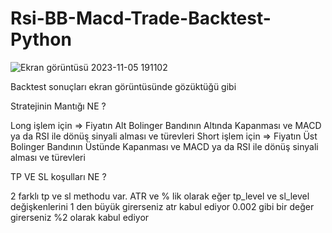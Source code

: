 # Rsi-BB-Macd-Trade-Backtest-Python

![Ekran görüntüsü 2023-11-05 191102](https://github.com/miracbal53/Rsi-BB-Macd-Trade-Backtest-Python/assets/108282437/a216f3f2-dd78-4602-9579-d3195d1a42d0)

Backtest sonuçları ekran görüntüsünde gözüktüğü gibi 

Stratejinin Mantığı NE ?

Long işlem için => Fiyatın Alt Bolinger Bandının Altında Kapanması ve MACD ya da RSI ile dönüş sinyali alması ve türevleri
Short işlem için => Fiyatın Üst Bolinger Bandının Üstünde Kapanması ve MACD ya da RSI ile dönüş sinyali alması ve türevleri

TP VE SL koşulları NE ?

2 farklı tp ve sl methodu var. ATR ve % lik olarak eğer tp_level ve sl_level değişkenlerini 1 den büyük girerseniz atr kabul ediyor 0.002 gibi bir değer girerseniz %2 olarak kabul ediyor 
